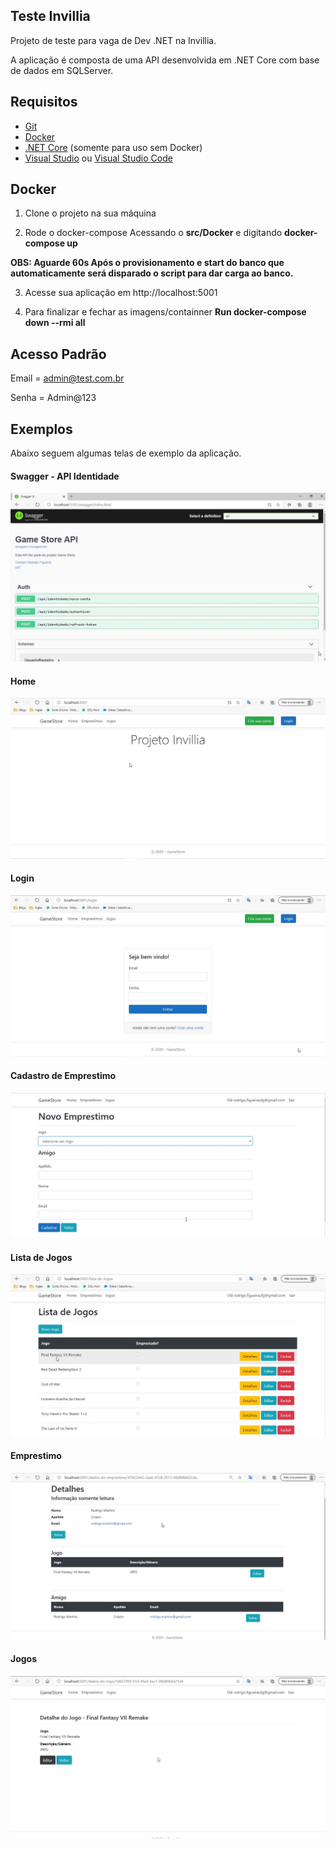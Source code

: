 ## Teste Invillia

Projeto de teste para vaga de Dev .NET na Invillia.
 
A aplicação é composta de uma API desenvolvida em .NET Core com base de dados em SQLServer.

## Requisitos

- [Git](https://git-scm.com/)
- [Docker](https://www.docker.com/) 
- [.NET Core](https://dotnet.microsoft.com/) (somente para uso sem Docker)
- [Visual Studio](https://visualstudio.microsoft.com/pt-br/vs/) ou [Visual Studio Code](https://code.visualstudio.com/)


## Docker

1. Clone o projeto na sua máquina

2. Rode o docker-compose
Acessando o **src/Docker** e digitando **docker-compose up**

**OBS: Aguarde 60s Após o provisionamento e start do banco que automaticamente será disparado o script para dar carga ao banco.**

3. Acesse sua aplicação em http://localhost:5001

4. Para finalizar e fechar as imagens/containner
**Run docker-compose down --rmi all** 

## Acesso Padrão

Email = admin@test.com.br

Senha = Admin@123

## Exemplos

Abaixo seguem algumas telas de exemplo da aplicação. 

#### Swagger - API Identidade 
![Home](docs/Swagger.jpg)

#### Home 
![Home](docs/Home.jpg)

#### Login 
![Login](docs/Login.jpg)

#### Cadastro de Emprestimo 
![Cadastro de Emprestimo](docs/Emprestimo-Novo.jpg)

#### Lista de Jogos 
![Lista de Jogos](docs/Jogos-Lista.jpg)

#### Emprestimo 
![Emprestimo](docs/Emprestimo-Detalhes.jpg)

#### Jogos 
![Jogos](docs/Jogos-Detalhes.jpg)
